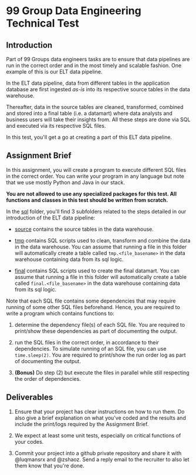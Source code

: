 # 99 Group Data Engineering Technical Test

## Introduction

Part of 99 Groups data engineers tasks are to ensure that data pipelines are run in the correct order and in the most timely and scalable fashion. One example of this is our ELT data pipeline.

In the ELT data pipeline, data from different tables in the application database are first ingested _as-is_ into its respective source tables in the data warehouse. 

Thereafter, data in the source tables are cleaned, transformed, combined and stored into a final table (i.e. a datamart) where data analysts and business users will take their insights from. All these steps are done via SQL and executed via its respective SQL files.

In this test, you'll get a go at creating a part of this ELT data pipeline.

## Assignment Brief

In this assignment, you will create a program to execute different SQL files in the correct order. You can write your program in any language but note that we use mostly Python and Java in our stack.

__You are not allowed to use any specialized packages for this test. All functions and classes in this test should be written from scratch.__

In the [sql](./sql) folder, you'll find 3 subfolders related to the steps detailed in our introduction of the ELT data pipeline:

* [source](./sql/source) contains the source tables in the data warehouse.

* [tmp](./sql/tmp) contains SQL scripts used to clean, transform and combine the data in the data warehouse. You can assume that running a file in this folder will automatically create a table called `tmp.<file_basename>` in the data warehouse containing data from its sql logic.

* [final](./sql/final) contains SQL scripts used to create the final datamart. You can assume that running a file in this folder will automatically create a table called `final.<file_basename>` in the data warehouse containing data from its sql logic.

Note that each SQL file contains some dependencies that may require running of some other SQL files beforehand. Hence, you are required to write a program which contains functions to:

1. determine the dependency file(s) of each SQL file. You are required to print/show these dependencies as part of documenting the output.

2. run the SQL files in the correct order, in accordance to their dependencies. To simulate running of an SQL file, you can use `time.sleep(2)`. You are required to print/show the run order log as part of documenting the output.

3. __(Bonus)__ Do step (2) but execute the files in parallel while still respecting the order of dependencies.



## Deliverables

1. Ensure that your project has clear instructions on how to run them. Do also give a brief explanation on what you've coded and the results and include the print/logs required by the Assignment Brief.

2. We expect at least some unit tests, especially on critical functions of your codes.

3. Commit your project into a github private repository and share it with @luqmansrx and @zshaoz. Send a reply email to the recruiter to also let them know that you're done.
